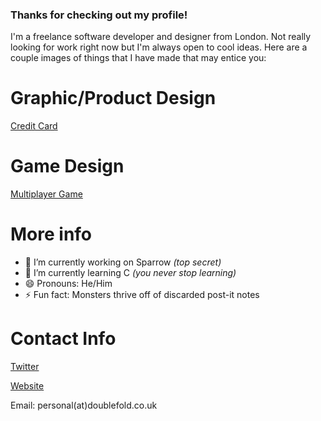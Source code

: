 ### Thanks for checking out my profile!
I'm a freelance software developer and designer from London. Not really looking for work right now but I'm always open to cool ideas. Here are a couple images of things that I have made that may entice you:

# Graphic/Product Design
[Credit Card](https://i.imgur.com/F9f9Ujy.jpg)

# Game Design
[Multiplayer Game](https://pbs.twimg.com/media/EUgGOn3WsAIJTtN)

# More info
- 🔭 I’m currently working on Sparrow _(top secret)_
- 🌱 I’m currently learning C _(you never stop learning)_
- 😄 Pronouns: He/Him
- ⚡ Fun fact: Monsters thrive off of discarded post-it notes

# Contact Info
[Twitter](https://www.twitter.com/nakotami)

[Website](https://www.doublefold.com)

Email: personal(at)doublefold.co.uk
